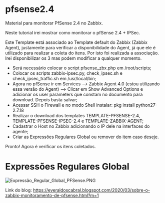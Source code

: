 # pfsense2.4
Material para monitorar PfSense 2.4 no Zabbix.

Neste tutorial irei mostrar como monitorar o pfSense 2.4 + IPSec.

Este Template está associado ao Template default do Zabbix (Zabbix Agent), justamente para verificar a disponibilidade do Agent, já que ele é utilizado para realizar a coleta do itens. Por isto foi realizada a associação. Irei disponibilizar os 3 mas podem modificar a qualquer momento.

* Será necessário colocar o script pfsense_zbx.php em /root/scripts;
* Colocar os scripts zabbix-ipsec.py, check_ipsec.sh e check_ipsec_traffic.sh em /usr/local/bin;
* Agora no pfSense ir em Services --> Zabbix Agent 4.0 (estou utilizando essa versão do Agent) --> Clicar em Show Advanced Options e adicionar os user parameters que constam no documento para download. Depois basta salvar;
* Acessar SSH o Firewall e no modo Shell instalar: pkg install python27-2.7.18
* Realizar o download dos templates TEMPLATE-PFSENSE-2.4, TEMPLATE-PFSENSE-IPSEC-2.4 e TEMPLATE-ZABBIX-AGENT;
* Cadastrar o Host no Zabbix adicionando o IP dele na interfaces do agente;
* Criar as Expressões Regulares Global ou remover do item caso deseje.

Pronto! Agora é verificar os itens coletados.

# Expressões Regulares Global

![Expressão_Regular_Global_PFSense.PNG](Expressão_Regular_Global_PFSense.PNG)

Link do blog: https://everaldoscabral.blogspot.com/2020/03/sobre-o-zabbix-monitoramento-de-pfsense.html?m=1
